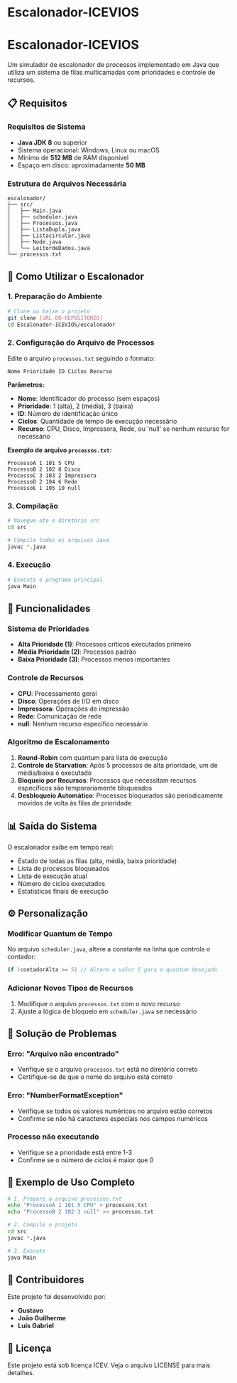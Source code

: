 # Escalonador-ICEVIOS

# Escalonador-ICEVIOS

Um simulador de escalonador de processos implementado em Java que utiliza um sistema de filas multicamadas com prioridades e controle de recursos.

## 📋 Requisitos

### Requisitos de Sistema
- **Java JDK 8** ou superior
- Sistema operacional: Windows, Linux ou macOS
- Mínimo de **512 MB** de RAM disponível
- Espaço em disco: aproximadamente **50 MB**

### Estrutura de Arquivos Necessária
```
escalonador/
├── src/
│   ├── Main.java
│   ├── scheduler.java
│   ├── Processos.java
│   ├── ListaDupla.java
│   ├── Listacircular.java
│   ├── Node.java
│   └── LeitordeDados.java
└── processos.txt
```

## 🚀 Como Utilizar o Escalonador

### 1. Preparação do Ambiente
```bash
# Clone ou baixe o projeto
git clone [URL-DO-REPOSITORIO]
cd Escalonador-ICEVIOS/escalonador
```

### 2. Configuração do Arquivo de Processos
Edite o arquivo `processos.txt` seguindo o formato:
```
Nome Prioridade ID Ciclos Recurso
```

**Parâmetros:**
- **Nome**: Identificador do processo (sem espaços)
- **Prioridade**: 1 (alta), 2 (média), 3 (baixa)
- **ID**: Número de identificação único
- **Ciclos**: Quantidade de tempo de execução necessário
- **Recurso**: CPU, Disco, Impressora, Rede, ou 'null' se nenhum recurso for necessário

**Exemplo de arquivo `processos.txt`:**
```
ProcessoA 1 101 5 CPU
ProcessoB 2 102 8 Disco
ProcessoC 3 103 2 Impressora
ProcessoD 2 104 6 Rede
ProcessoE 1 105 10 null
```

### 3. Compilação
```bash
# Navegue até o diretório src
cd src

# Compile todos os arquivos Java
javac *.java
```

### 4. Execução
```bash
# Execute o programa principal
java Main
```

## 🔧 Funcionalidades

### Sistema de Prioridades
- **Alta Prioridade (1)**: Processos críticos executados primeiro
- **Média Prioridade (2)**: Processos padrão
- **Baixa Prioridade (3)**: Processos menos importantes

### Controle de Recursos
- **CPU**: Processamento geral
- **Disco**: Operações de I/O em disco
- **Impressora**: Operações de impressão
- **Rede**: Comunicação de rede
- **null**: Nenhum recurso específico necessário

### Algoritmo de Escalonamento
1. **Round-Robin** com quantum para lista de execução
2. **Controle de Starvation**: Após 5 processos de alta prioridade, um de média/baixa é executado
3. **Bloqueio por Recursos**: Processos que necessitam recursos específicos são temporariamente bloqueados
4. **Desbloqueio Automático**: Processos bloqueados são periodicamente movidos de volta às filas de prioridade

## 📊 Saída do Sistema

O escalonador exibe em tempo real:
- Estado de todas as filas (alta, média, baixa prioridade)
- Lista de processos bloqueados
- Lista de execução atual
- Número de ciclos executados
- Estatísticas finais de execução

## ⚙️ Personalização

### Modificar Quantum de Tempo
No arquivo `scheduler.java`, altere a constante na linha que controla o contador:
```java
if (contadorAlta >= 5) // Altere o valor 5 para o quantum desejado
```

### Adicionar Novos Tipos de Recursos
1. Modifique o arquivo `processos.txt` com o novo recurso
2. Ajuste a lógica de bloqueio em `scheduler.java` se necessário

## 🐛 Solução de Problemas

### Erro: "Arquivo não encontrado"
- Verifique se o arquivo `processos.txt` está no diretório correto
- Certifique-se de que o nome do arquivo está correto

### Erro: "NumberFormatException"
- Verifique se todos os valores numéricos no arquivo estão corretos
- Confirme se não há caracteres especiais nos campos numéricos

### Processo não executando
- Verifique se a prioridade está entre 1-3
- Confirme se o número de ciclos é maior que 0

## 📝 Exemplo de Uso Completo

```bash
# 1. Prepare o arquivo processos.txt
echo "ProcessoA 1 101 5 CPU" > processos.txt
echo "ProcessoB 2 102 3 null" >> processos.txt

# 2. Compile o projeto
cd src
javac *.java

# 3. Execute
java Main
```

## 👥 Contribuidores

Este projeto foi desenvolvido por:
- **Gustavo**
- **João Guilherme**
- **Luis Gabriel**

## 📄 Licença

Este projeto está sob licença ICEV. Veja o arquivo LICENSE para mais detalhes.

